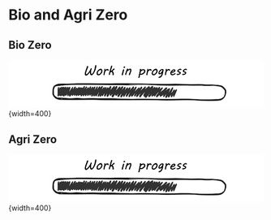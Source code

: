 # **Bio and Agri Zero**
## Bio Zero
![WIP](../images/WIP.png){width=400}

## Agri Zero
![WIP](../images/WIP.png){width=400}
